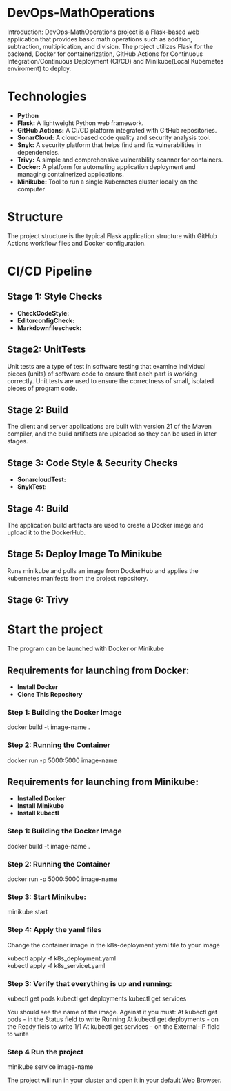 # DevOps-MathOperations
Introduction:
DevOps-MathOperations project is a Flask-based web application that provides basic math operations such as addition, subtraction, multiplication, and division. The project utilizes Flask for the backend, Docker for containerization, GitHub Actions for Continuous Integration/Continuous Deployment (CI/CD) and Minikube(Local Kubernetes enviroment) to deploy.

# Technologies
* __Python__
* __Flask:__ A lightweight Python web framework.
* __GitHub Actions:__ A CI/CD platform integrated with GitHub repositories.
* __SonarCloud:__ A cloud-based code quality and security analysis tool.
* __Snyk:__ A security platform that helps find and fix vulnerabilities in dependencies.
* __Trivy:__ A simple and comprehensive vulnerability scanner for containers.
* __Docker:__ A platform for automating application deployment and managing containerized applications.
* __Minikube:__ Tool to run a single Kubernetes cluster locally on the computer
# Structure
The project structure is the typical Flask application structure with GitHub Actions workflow files and Docker configuration.

# CI/CD Pipeline
## Stage 1: Style Checks
* __CheckCodeStyle:__ 
* __EditorconfigCheck:__ 
* __Markdownfilescheck:__ 

## Stage2: UnitTests
Unit tests are a type of test in software testing that examine individual pieces (units) of software code to ensure that each part is working correctly. Unit tests are used to ensure the correctness of small, isolated pieces of program code.

## Stage 2: Build
The client and server applications are built with version 21 of the Maven compiler, and the build artifacts are uploaded so they can be used in later stages.

## Stage 3: Code Style & Security Checks
* __SonarcloudTest:__ 
* __SnykTest:__ 

## Stage 4: Build
The application build artifacts are used to create a Docker image and upload it to the DockerHub.

## Stage 5: Deploy Image To Minikube
Runs minikube and pulls an image from DockerHub and applies the kubernetes manifests from the project repository.

## Stage 6: Trivy




# Start the project
The program can be launched with Docker or Minikube

## Requirements for launching from Docker:
* __Install Docker__ 
* __Clone This Repository__

### Step 1: Building the Docker Image
docker build -t image-name .

### Step 2: Running the Container
docker run -p 5000:5000 image-name

## Requirements for launching from Minikube:
* __Installed Docker__
* __Install Minikube__
* __Install kubectl__

### Step 1: Building the Docker Image
docker build -t image-name .

### Step 2: Running the Container
docker run -p 5000:5000 image-name

### Step 3: Start Minikube:
minikube start

### Step 4: Apply the yaml files
Change the container image in the k8s-deployment.yaml file to your image

kubectl apply -f k8s_deployment.yaml  
kubectl apply -f k8s_servicet.yaml

### Step 3: Verify that everything is up and running:
kubectl get pods
kubectl get deployments
kubectl get services

You should see the name of the image. Against it you must:
At kubectl get pods - in the Status field to write Running
At kubectl get deployments - on the Ready fiels to write 1/1
At kubectl get services - on the External-IP field to write <none>

### Step 4 Run the project

minikube service image-name

The project will run in your cluster and open it in your default Web Browser.